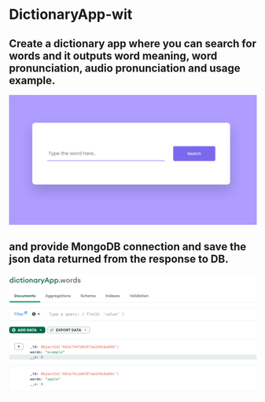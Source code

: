 # DictionaryApp-wit

## Create a dictionary app where you can search for words and it outputs word meaning, word pronunciation, audio pronunciation and usage example. 

![alt text](image.png)

## and provide MongoDB connection and save the json data returned from the response to DB.

![alt text](image-1.png)
